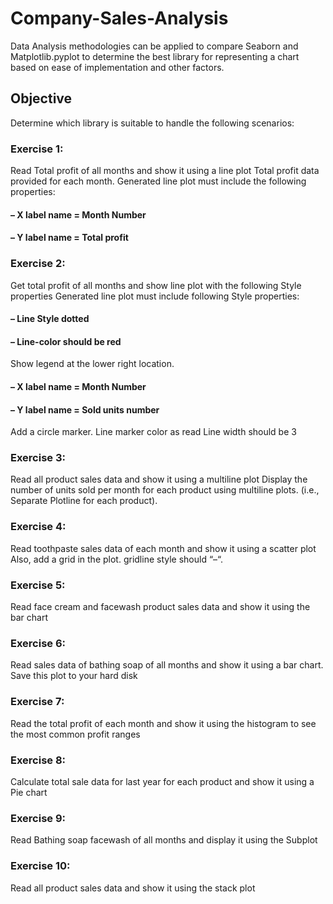 # Company-Sales-Analysis

Data Analysis methodologies can be applied to compare Seaborn and Matplotlib.pyplot to determine the best library for representing a chart based on ease of implementation and other factors.


## Objective

Determine which library is suitable to handle the following scenarios:

### Exercise 1:

Read Total profit of all months and show it using a line plot
Total profit data provided for each month. Generated line plot must include the following properties: 

#### – X label name = Month Number
#### – Y label name = Total profit

### Exercise 2: 
Get total profit of all months and show line plot with the following Style properties
Generated line plot must include following Style properties: 
#### – Line Style dotted 
#### – Line-color should be red
Show legend at the lower right location.
#### – X label name = Month Number
#### – Y label name = Sold units number
Add a circle marker.
Line marker color as read
Line width should be 3

### Exercise 3: 
Read all product sales data and show it using a multiline plot
Display the number of units sold per month for each product using multiline plots. (i.e., Separate Plotline for each product).

### Exercise 4: 
Read toothpaste sales data of each month and show it using a scatter plot
Also, add a grid in the plot. gridline style should “–“.

### Exercise 5: 
Read face cream and facewash product sales data and show it using the bar chart

### Exercise 6: 
Read sales data of bathing soap of all months and show it using a bar chart. Save this plot to your hard disk

### Exercise 7: 
Read the total profit of each month and show it using the histogram to see the most common profit ranges

### Exercise 8: 
Calculate total sale data for last year for each product and show it using a Pie chart

### Exercise 9: 
Read Bathing soap facewash of all months and display it using the Subplot

### Exercise 10: 
Read all product sales data and show it using the stack plot
